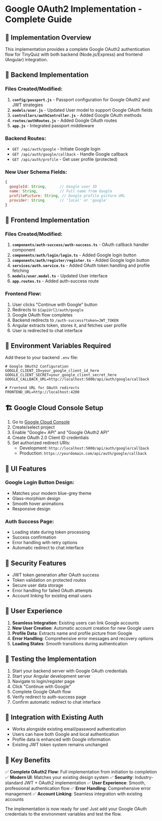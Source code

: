 # Google OAuth2 Implementation - Complete Guide

## 🎯 Implementation Overview

This implementation provides a complete Google OAuth2 authentication flow for TinyQuiz with both backend (Node.js/Express) and frontend (Angular) integration.

## 🔧 Backend Implementation

### Files Created/Modified:

1. **`config/passport.js`** - Passport configuration for Google OAuth2 and JWT strategies
2. **`models/user.js`** - Updated User model to support Google OAuth fields
3. **`controllers/authController.js`** - Added Google OAuth methods
4. **`routes/authRoutes.js`** - Added Google OAuth routes
5. **`app.js`** - Integrated passport middleware

### Backend Routes:

- `GET /api/auth/google` - Initiate Google login
- `GET /api/auth/google/callback` - Handle Google callback
- `GET /api/auth/profile` - Get user profile (protected)

### New User Schema Fields:

```javascript
{
  googleId: String,      // Google user ID
  name: String,          // Full name from Google
  profilePicture: String, // Google profile picture URL
  provider: String       // 'local' or 'google'
}
```

## 🎨 Frontend Implementation

### Files Created/Modified:

1. **`components/auth-success/auth-success.ts`** - OAuth callback handler component
2. **`components/auth/login/login.ts`** - Added Google login button
3. **`components/auth/register/register.ts`** - Added Google login button
4. **`services/auth.service.ts`** - Added OAuth token handling and profile fetching
5. **`models/user.model.ts`** - Updated User interface
6. **`app.routes.ts`** - Added auth-success route

### Frontend Flow:

1. User clicks "Continue with Google" button
2. Redirects to `${apiUrl}/auth/google`
3. Google OAuth flow completes
4. Backend redirects to `/auth-success?token=JWT_TOKEN`
5. Angular extracts token, stores it, and fetches user profile
6. User is redirected to chat interface

## 🔑 Environment Variables Required

Add these to your backend `.env` file:

```env
# Google OAuth2 Configuration
GOOGLE_CLIENT_ID=your_google_client_id_here
GOOGLE_CLIENT_SECRET=your_google_client_secret_here
GOOGLE_CALLBACK_URL=http://localhost:5000/api/auth/google/callback

# Frontend URL for OAuth redirects
FRONTEND_URL=http://localhost:4200
```

## 🏗️ Google Cloud Console Setup

1. Go to [Google Cloud Console](https://console.cloud.google.com/)
2. Create/select project
3. Enable "Google+ API" and "Google OAuth2 API"
4. Create OAuth 2.0 Client ID credentials
5. Set authorized redirect URIs:
   - Development: `http://localhost:5000/api/auth/google/callback`
   - Production: `https://yourdomain.com/api/auth/google/callback`

## 🎨 UI Features

### Google Login Button Design:
- Matches your modern blue-grey theme
- Glass-morphism design
- Smooth hover animations
- Responsive design

### Auth Success Page:
- Loading state during token processing
- Success confirmation
- Error handling with retry options
- Automatic redirect to chat interface

## 🔐 Security Features

- JWT token generation after OAuth success
- Token validation on protected routes
- Secure user data storage
- Error handling for failed OAuth attempts
- Account linking for existing email users

## 🚀 User Experience

1. **Seamless Integration**: Existing users can link Google accounts
2. **New User Creation**: Automatic account creation for new Google users
3. **Profile Data**: Extracts name and profile picture from Google
4. **Error Handling**: Comprehensive error messages and recovery options
5. **Loading States**: Smooth transitions during authentication

## 📱 Testing the Implementation

1. Start your backend server with Google OAuth credentials
2. Start your Angular development server
3. Navigate to login/register page
4. Click "Continue with Google"
5. Complete Google OAuth flow
6. Verify redirect to auth-success page
7. Confirm automatic redirect to chat interface

## 🔄 Integration with Existing Auth

- Works alongside existing email/password authentication
- Users can have both Google and local authentication
- Profile data is enhanced with Google information
- Existing JWT token system remains unchanged

## 🎯 Key Benefits

✅ **Complete OAuth2 Flow**: Full implementation from initiation to completion
✅ **Modern UI**: Matches your existing design system
✅ **Security**: Industry-standard JWT + OAuth2 implementation
✅ **User Experience**: Smooth, professional authentication flow
✅ **Error Handling**: Comprehensive error management
✅ **Account Linking**: Seamless integration with existing accounts

The implementation is now ready for use! Just add your Google OAuth credentials to the environment variables and test the flow.